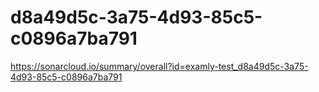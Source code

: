 # d8a49d5c-3a75-4d93-85c5-c0896a7ba791
https://sonarcloud.io/summary/overall?id=examly-test_d8a49d5c-3a75-4d93-85c5-c0896a7ba791
